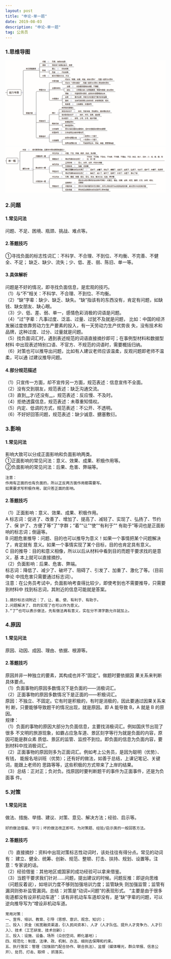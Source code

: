 ```yaml
---
layout: post
title: "申论-单一题"
date: 2019-08-03
description: "申论-单一题"
tag: 公务员
---
```

### 1.思维导图
![思维导图](/images/article/gwy/sl/nlkc-dt01.jpg "思维导图01")  
![思维导图](/images/article/gwy/sl/dyt-dt02.jpg "思维导图02")
### 2.问题
#### 1.常见问法
问题、不足、困境、瓶颈、挑战、难点等。
#### 2.答题技巧   
①寻找负面的标志性词汇：不科学、不合理、不到位、不均衡、不完善、不健全、不足；
缺乏、缺少、流失；少、低、差、弱、陈旧、单一等。
#### 3.具体解析
问题是不好的情况，即寻找负面信息，是宏观的技巧。   
（1）与“不”相关：不科学、不合理、不到位、不均衡。   
（2）“缺”字辈：缺少、缺乏、缺失。“缺”指该有的东西没有，肯定有问题，如缺
钱、缺女朋友、缺心眼。  
（3）少、低、差、弱、单一，感情色彩消极的词语是问题。  
（4）“过”字辈：凡事过度、泛滥、过量、过犹不及就是问题，
比如：中国的经济发展过度依靠劳动力生产要素的投入，有一天劳动力生产优势丧
失，没有技术和品牌，这种过度、过分、过量就是问题。   
（5）找负面词汇时，遇到表述规范的词语直接摘抄即可；在事例型材料和数据型材料
中出现表述特别口语、不官方、不规范的词语时，需要概括归纳。  
（6）对策也可以推导出问题，比如有人建议老师应该温柔，反观问题即老师不温柔，可以通
过建议推导问题。
#### 4.部分规范描述
（1）只宣传一方面，却不宣传另一方面，规范表述：信息宣传不全面。   
（2）没有交到朋友，规范表述：缺乏沟通交流。   
（3）直到„„才/还没有„„，规范表述：反应慢、不及时。  
（4）拒绝透露信息，规范表述：未尊重知情权。  
（5）内定、低调的方式，规范表述：不公开、不透明。  
（6）不好好回答问题，规范表述：缺少诚意、搪塞敷衍。
### 3.影响
#### 1.常见问法
影响大致可以分成正面影响和负面影响两类。   
①正面影响的常见问法：意义、效果、成果、积极作用等。   
②负面影响的常见问法：后果、危害、弊端等。  
```
注意：
作用有正面的也有负面的，所以正反两方面作用都需要写。
如果要求写积极作用，就只答正面的影响。
``` 
#### 2.答题技巧
（1）正面影响：意义、效果、成果、积极作用。   
A 标志词：促进了、改善了、增加了、提高了、减轻了、实现了、弘扬了、节约了、保
护了、方便了等“了”字群；“着”“让”“使”“有利于”“ 有助于”等词也是正面影响的标志词；倒逼等。  
B 问题危害推导：问题、目的也可以推导为意义！如果一个事情把某个问题解决了，肯定就有
意义。如果一个事情实现了某个目标，目的也肯定具有意义。  
C 目的推导：目的和意义相像，所以以后从材料中看到目的而题干要求找的是意义，基
本上就可以直接摘抄。  
（2）负面影响：后果、危害、弊端。  
标志词：降低了、减少了、破坏了、阻碍了、引发了、加重了、激化了等。（目前申论
中找危害只需要通过标志词）。  
注意：在公务员考试中，负面影响考查得比较少，即使考到也不需要推导，只需要到材料中
找到标志词，其附近的信息可能就是答案。  
```
1.摘抄标志词附近：了、让、着、使、有利于、有助于。
2.问题解决了、目的实现了也可以作为意义。
3.“了”也可以表示做法，先有做法再有意义，实在分不清字数允许就加上。
```
### 4.原因
#### 1.常见问法
原因、动因、成因、理由、依据、根源等。
#### 2.答题技巧 
原因并非一种独立的要素，其构成也并不“固定”。做题时要依据因
果关系来判断具体要点。   
（1）负面事物的原因多数情况下是负面的——消极词汇。   
（2）正面事物的原因多数情况下是正面的——积极词汇。  
原因：不独立、不固定。它有时是积极的，有时是消极的，因此要通过因果关系来判
断，只要能够导致题干的情况出现，就是原因。即 A 能导致 B，A 就是 B 的原因。  
规律：  
（1）负面的事物的原因大部分为负面信息，主要找消极词汇。例如国庆节出现了很多
不文明的旅游现象，如霸占应急车道、景区刻字等行为就是负面的内容，原因可能是群众素
质低、景区的监管、监控不到位。即负面的信息为负面内容，要到材料中找消极词汇。  
（2）正面事物的原因则多为正面词汇。例如考上公务员，是因为聪明（优势）、有钱，
能报名培训班（优势）；还有好的做法，如善于总结，上课记笔记、关键词，能跟上老师的
思路等等，这些积极的方式带来了上岸的结果。  
（3）总结：正对正；负对负。找原因时要判断题干的事件为正面事件，还是为负面事
件。
### 5.对策
#### 1.常见问法
做法、措施、举措、建议、对策、意见、解决方法；经验、启示等。 
```
好的做法借鉴、学习；坏的做法改正即可。为对策题、经验/启示类的一般回答方法。
```
#### 2.答题技巧
（1）直接摘抄：资料中出现对策标志性动词时，该处往往有得分点。常见的动词有：
建立、健全、统筹、创新、规范、整顿、打击、扶持、规划、设置等。注意：专家说的话。   
（2）经验借鉴：其他地区或国家的成功经验可以拿来借鉴。  
（3）当题干要求我们针对……问题，提出建议的时候。问题反推：即逆向思维（问题反着说），如培训力度不够则加强培训力度；监管缺失
则加强监管；监管有漏洞则弥补监管漏洞。总结：对策是“动词+问题”的表现形式。 
“主要是由于很多街道都没有设非机动车道”：该有非机动车车道却没有，是“缺”字辈的问题，可以逆向推导写为“增设非机动车道。
```
常用对策：
一、宣传、培训、教育、引导（思想、意识、观念、知识）；
二、投入：资金（拓宽融资渠道，引入民间资本）、人才（人才队伍、提升人才竞争力、人才引入）、技术（工艺研发、技术创新）；
三、投入：设施、设备、场所（众创空间、孵化基地）；
四、规范化：制度、法律、政、机制、办法、细则去保障和约束。
五、执行落实：管理（加强部门配合协作、联合执法）、监督（媒体曝光，群众举报、信息公开）、处罚、打击、取缔 、抓落实。
```